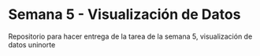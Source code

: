 # Semana 5 - Visualización de Datos

Repositorio para hacer entrega de la tarea de la semana 5, visualización de datos uninorte